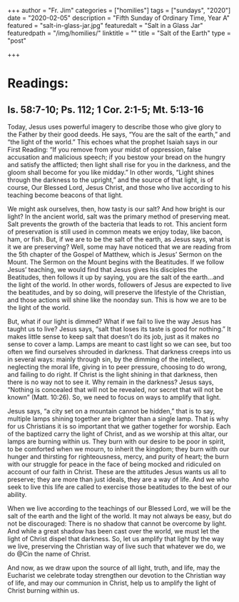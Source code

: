 +++
author = "Fr. Jim"
categories = ["homilies"]
tags = ["sundays", "2020"]
date = "2020-02-05"
description = "Fifth Sunday of Ordinary Time, Year A"
featured = "salt-in-glass-jar.jpg"
featuredalt = "Salt in a Glass Jar"
featuredpath = "/img/homilies/"
linktitle = ""
title = "Salt of the Earth"
type = "post"

+++

# Readings:
## Is. 58:7-10; Ps. 112; 1 Cor. 2:1-5; Mt. 5:13-16

Today, Jesus uses powerful imagery to describe those who give glory to the Father by their good deeds. He says, “You are the salt of the earth,” and “the light of the world.” This echoes what the prophet Isaiah says in our First Reading: “If you remove from your midst of oppression, false accusation and malicious speech; if you bestow your bread on the hungry and satisfy the afflicted; then light shall rise for you in the darkness, and the gloom shall become for you like midday.” In other words, “Light shines through the darkness to the upright,” and the source of that light, is of course, Our Blessed Lord, Jesus Christ, and those who live according to his teaching become beacons of that light.

We might ask ourselves, then, how tasty is our salt? And how bright is our light? In the ancient world, salt was the primary method of preserving meat. Salt prevents the growth of the bacteria that leads to rot. This ancient form of preservation is still used in common meats we enjoy today, like bacon, ham, or fish. But, if we are to be the salt of the earth, as Jesus says, what is it we are preserving? Well, some may have noticed that we are reading from the 5th chapter of the Gospel of Matthew, which is Jesus’ Sermon on the Mount. The Sermon on the Mount begins with the Beatitudes. If we follow Jesus’ teaching, we would find that Jesus gives his disciples the Beatitudes, then follows it up by saying, you are the salt of the earth…and the light of the world. In other words, followers of Jesus are expected to live the beatitudes, and by so doing, will preserve the lifestyle of the Christian, and those actions will shine like the noonday sun. This is how we are to be the light of the world.

But, what if our light is dimmed? What if we fail to live the way Jesus has taught us to live? Jesus says, “salt that loses its taste is good for nothing.” It makes little sense to keep salt that doesn’t do its job, just as it makes no sense to cover a lamp. Lamps are meant to cast light so we can see, but too often we find ourselves shrouded in darkness. That darkness creeps into us in several ways: mainly through sin, by the dimming of the intellect, neglecting the moral life, giving in to peer pressure, choosing to do wrong, and failing to do right. If Christ is the light shining in that darkness, then there is no way not to see it. Why remain in the darkness? Jesus says, “Nothing is concealed that will not be revealed, nor secret that will not be known” (Matt. 10:26). So, we need to focus on ways to amplify that light.

Jesus says, “a city set on a mountain cannot be hidden,” that is to say, multiple lamps shining together are brighter than a single lamp. That is why for us Christians it is so important that we gather together for worship. Each of the baptized carry the light of Christ, and as we worship at this altar, our lamps are burning within us. They burn with our desire to be poor in spirit, to be comforted when we mourn, to inherit the kingdom; they burn with our hunger and thirsting for righteousness, mercy, and purity of heart; the burn with our struggle for peace in the face of being mocked and ridiculed on account of our faith in Christ. These are the attitudes Jesus wants us all to preserve; they are more than just ideals, they are a way of life. And we who seek to live this life are called to exercise those beatitudes to the best of our ability.

When we live according to the teachings of our Blessed Lord, we will be the salt of the earth and the light of the world. It may not always be easy, but do not be discouraged: There is no shadow that cannot be overcome by light. And while a great shadow has been cast over the world, we must let the light of Christ dispel that darkness. So, let us amplify that light by the way we live, preserving the Christian way of live such that whatever we do, we do @Cin the name of Christ.

And now, as we draw upon the source of all light, truth, and life, may the Eucharist we celebrate today strengthen our devotion to the Christian way of life, and may our communion in Christ, help us to amplify the light of Christ burning within us.
